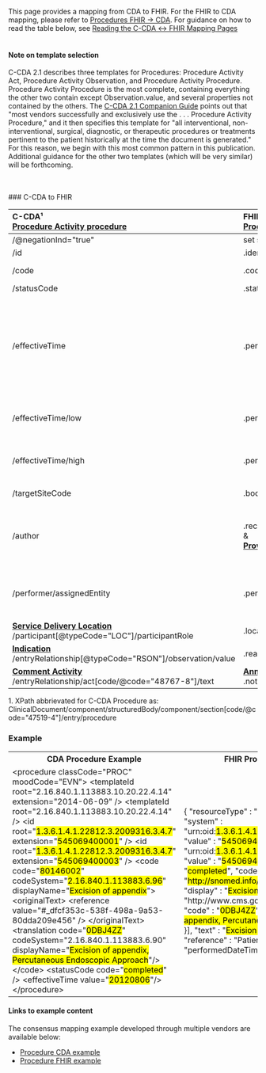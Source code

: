 <link rel="stylesheet" href="colors.css">

This page provides a mapping from CDA to FHIR. For the FHIR to CDA mapping, please refer to [Procedures FHIR → CDA](./FC-procedures.html). For guidance on how to read the table below, see [Reading the C-CDA ↔ FHIR Mapping Pages](./mappingGuidance.html)
<br/><br/>
#### Note on template selection
C-CDA 2.1 describes three templates for Procedures: Procedure Activity Act, Procedure Activity Observation, and Procedure Activity Procedure. Procedure Activity Procedure is the most complete, containing everything the other two contain except Observation.value, and several properties not contained by the others. The [C-CDA 2.1 Companion Guide](https://www.hl7.org/ccdasearch/pdfs/Companion_Guide.pdf) points out that "most vendors successfully and exclusively use the . . . Procedure Activity Procedure," and it then specifies this template for "all interventional, non-interventional, surgical, diagnostic, or therapeutic procedures or treatments pertinent to the patient historically at the time the document is generated." For this reason, we begin with this most common pattern in this publication. Additional guidance for the other two templates (which will be very similar) will be forthcoming.

<br />
<br />
### C-CDA to FHIR

|C-CDA¹<br/>[Procedure Activity procedure](https://hl7.org/cda/us/ccda/3.0.0/StructureDefinition-ProcedureActivityProcedure.html)|FHIR<br/>[Procedure](http://hl7.org/fhir/us/core/STU4/StructureDefinition-us-core-procedure.html)|Transform Steps|
|:----|:----|:----|
|/@negationInd="true"|set status="not-done"||
|/id|.identifier|[CDA id ↔ FHIR identifier](mappingGuidance.html#cda-id--fhir-identifier)|
|/code|.code|[CDA coding ↔ FHIR CodeableConcept](mappingGuidance.html#cda-coding--fhir-codeableconcept)|
|/statusCode|.status|[CDA statusCode → FHIR status](./ConceptMap-CF-ProcedureStatus.html)|
|/effectiveTime|.performedDateTime|**Constraint**: Use this when effectiveTime@value is populated<br/>[CDA ↔ FHIR Time/Dates](mappingGuidance.html#cda--fhir-timedates) <br/> If no effectiveTime content is provided, put the FHIR [`data-absent-reason`] (https://hl7.org/fhir/R4/extension-data-absent-reason.html) extension on the performedDateTime element.|
|/effectiveTime/low|.performedPeriod.start|**Constraint**: Use this when effectiveTime@value is not populated<br/>[CDA ↔ FHIR Time/Dates](mappingGuidance.html#cda--fhir-timedates)
|/effectiveTime/high|.performedPeriod.end|**Constraint**: Use this when effectiveTime@value is not populated<br/>[CDA ↔ FHIR Time/Dates](mappingGuidance.html#cda--fhir-timedates)
|/targetSiteCode|.bodySite|[CDA coding ↔ FHIR CodeableConcept](mappingGuidance.html#cda-coding--fhir-codeableconcept)|
|/author|.recorder<br/>&<br/>**[Provenance](http://hl7.org/fhir/us/core/STU4/StructureDefinition-us-core-procedure.html)**|<br/>[CDA ↔ FHIR Provenance](mappingGuidance.html#cda--fhir-provenance) <br/>If a latest author can be identified, map to .recorder.<br/>Any author with a time can be put in Provenance.|
|/performer/assignedEntity|.performer.actor|May map to Practitioner, PractitionerRole, or Organization<br/>onBehalfOf should not be used when actor is a Practitioner or PractitionerRole |
|**[Service Delivery Location](https://hl7.org/cda/us/ccda/3.0.0/StructureDefinition-ServiceDeliveryLocation.html)**<br/>/participant[@typeCode="LOC"]/participantRole|.location||
|**[Indication](https://hl7.org/cda/us/ccda/3.0.0/StructureDefinition-Indication.html)**<br/>/entryRelationship[@typeCode="RSON"]/observation/value|.reasonCode|[CDA coding ↔ FHIR CodeableConcept](mappingGuidance.html#cda-coding--fhir-codeableconcept)|
|**[Comment Activity](https://hl7.org/cda/us/ccda/3.0.0/StructureDefinition-CommentActivity.html)**<br/>/entryRelationship/act[code/@code="48767-8"]/text|**[Annotation](https://hl7.org/fhir/datatypes.html#Annotation)**<br/>.note|

1\. XPath abbrievated for C-CDA Procedure as: <br/> ClinicalDocument/component/structuredBody/component/section[code/@code="47519-4"]/entry/procedure

### Example

<table><tr><th>CDA Procedure Example</th><th>FHIR Procedure Resource</th></tr>
<tr><td>
<div id="cda" class="border codeArea">&lt;<span class="field">procedure</span> <span class="attrib">classCode=</span><span class="value">"PROC"</span> <span class="attrib">moodCode=</span><span class="value">"EVN"</span>&gt;
  &lt;<span class="field">templateId</span> <span class="attrib">root=</span><span class="value">"2.16.840.1.113883.10.20.22.4.14"</span> <span class="attrib">extension=</span><span class="value">"2014-06-09"</span> /&gt;
  &lt;<span class="field">templateId</span> <span class="attrib">root=</span><span class="value">"2.16.840.1.113883.10.20.22.4.14"</span> /&gt;
  &lt;<span class="field">id</span> <span class="attrib">root=</span><span class="value">"<mark class="color10">1.3.6.1.4.1.22812.3.2009316.3.4.7</mark>"</span> <span class="attrib">extension=</span><span class="value">"<mark class="color11">545069400001</mark>"</span> /&gt;
  &lt;<span class="field">id</span> <span class="attrib">root=</span><span class="value">"<mark class="color10">1.3.6.1.4.1.22812.3.2009316.3.4.7</mark>"</span> <span class="attrib">extension=</span><span class="value">"<mark class="color12">545069400003</mark>"</span> /&gt;
  &lt;<span class="field">code</span> 
    <span class="attrib">code=</span><span class="value">"<mark class="color13">80146002</mark>"</span> 
    <span class="attrib">codeSystem=</span><span class="value">"<mark class="color14">2.16.840.1.113883.6.96</mark>"</span> 
    <span class="attrib">displayName=</span><span class="value">"<mark class="color15">Excision of appendix</mark>"</span>&gt;
    &lt;<span class="field">originalText</span>&gt;
      &lt;<span class="field">reference</span> <span class="attrib">value=</span><span class="value">"#_dfcf353c-538f-498a-9a53-80dda209e456"</span> /&gt;
    &lt;/<span class="field">originalText</span>&gt;
    &lt;<span class="field">translation</span> 
      <span class="attrib">code=</span><span class="value">"<mark class="color16">0DBJ4ZZ</mark>"</span> 
      <span class="attrib">codeSystem=</span><span class="value">"2.16.840.1.113883.6.90"</span> 
      <span class="attrib">displayName=</span><span class="value">"<mark class="color17">Excision of appendix, Percutaneous Endoscopic Approach</mark>"</span>/&gt;
  &lt;/<span class="field">code</span>&gt;
  &lt;<span class="field">statusCode</span> <span class="attrib">code=</span><span class="value">"<mark class="color18">completed</mark>"</span> /&gt;
  &lt;<span class="field">effectiveTime</span> <span class="attrib">value=</span><span class="value">"<mark class="color19">20120806</mark>"</span>/&gt;
&lt;/<span class="field">procedure</span>&gt;</div>
</td><td>
<div id="fhir" class="border codeArea">{
  "<span class="field">resourceType</span>" : "<span class="value">Procedure</span>",
  "<span class="field">identifier</span>" : [{
    "<span class="field">system</span>" : "<span class="value">urn:oid:<mark class="color10">1.3.6.1.4.1.22812.3.2009316.3.4.7</mark></span>",
    "<span class="field">value</span>" : "<span class="value"><mark class="color11">545069400001</mark></span>"
  },
  {
    "<span class="field">system</span>" : "<span class="value">urn:oid:<mark class="color10">1.3.6.1.4.1.22812.3.2009316.3.4.7</mark></span>",
    "<span class="field">value</span>" : "<span class="value"><mark class="color12">545069400003</mark></span>"
  }],
  "<span class="field">status</span>" : "<span class="value"><mark class="color18">completed</mark></span>",
  "<span class="field">code</span>" : {
    "<span class="field">coding</span>" : [{
      "<span class="field">system</span>" : "<span class="value"><mark class="color14">http://snomed.info/sct</mark></span>",
      "<span class="field">code</span>" : "<span class="value"><mark class="color13">80146002</mark></span>",
      "<span class="field">display</span>" : "<span class="value"><mark class="color15">Excision of appendix</mark></span>"
    },
    {
      "<span class="field">system</span>" : "<span class="value">http://www.cms.gov/Medicare/Coding/ICD10</span>",
      "<span class="field">code</span>" : "<span class="value"><mark class="color16">0DBJ4ZZ</mark></span>",
      "<span class="field">display</span>" : "<span class="value"><mark class="color17">Excision of appendix, Percutaneous Endoscopic Approach</mark></span>"
    }],
    "<span class="field">text</span>" : "<span class="value"><mark class="color15">Excision of appendix</mark></span>"
  },
  "<span class="field">subject</span>" : {
    "<span class="field">reference</span>" : "<span class="value">Patient/CF-patient</span>"
  },
  "<span class="field">performedDateTime</span>" : "<span class="value"><mark class="color19">2012-08-06</mark></span>"
}</div>
</td></tr></table>

#### Links to example content

The consensus mapping example developed through multiple vendors are available below:
* [Procedure CDA example](./Binary-CF-procedure.html)
* [Procedure FHIR example](./Procedure-CF-procedure.html)
